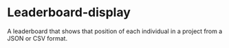# Leaderboard-display

A leaderboard that shows that position of each individual in a project from a JSON or CSV format.
